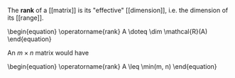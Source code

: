 The **rank** of a [[matrix]] is its "effective" [[dimension]], i.e. the dimension of its [[range]].

\begin{equation}
\operatorname{rank} A \doteq \dim \mathcal{R}(A)
\end{equation}

An $m \times n$ matrix would have

\begin{equation}
\operatorname{rank} A \leq \min(m, n)
\end{equation}
